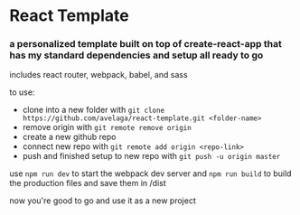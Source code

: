 # React Template
### a personalized template built on top of create-react-app that has my standard dependencies and setup all ready to go
includes react router, webpack, babel, and sass

to use:
- clone into a new folder with `git clone https://github.com/avelaga/react-template.git <folder-name>`
- remove origin with  `git remote remove origin`
- create a new github repo
- connect new repo with `git remote add origin <repo-link>`
- push and finished setup to new repo with `git push -u origin master`

use `npm run dev` to start the webpack dev server and `npm run build` to build the production files and save them in /dist

now you're good to go and use it as a new project
